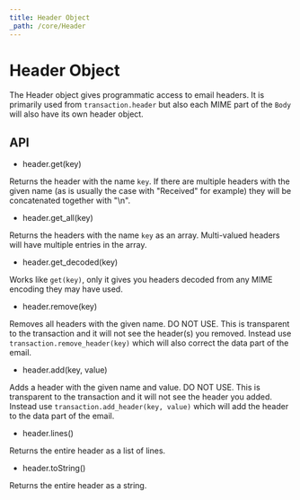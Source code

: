 ```yaml
---
title: Header Object
_path: /core/Header
---
```


# Header Object

The Header object gives programmatic access to email headers. It is primarily
used from `transaction.header` but also each MIME part of the `Body` will
also have its own header object.

API
---

* header.get(key)

Returns the header with the name `key`. If there are multiple headers with
the given name (as is usually the case with "Received" for example) they will
be concatenated together with "\n".

* header.get\_all(key)

Returns the headers with the name `key` as an array. Multi-valued headers
will have multiple entries in the array.

* header.get\_decoded(key)

Works like `get(key)`, only it gives you headers decoded from any MIME encoding
they may have used.

* header.remove(key)

Removes all headers with the given name. DO NOT USE. This is transparent to
the transaction and it will not see the header(s) you removed. Instead use
`transaction.remove_header(key)` which will also correct the data part of
the email.

* header.add(key, value)

Adds a header with the given name and value. DO NOT USE. This is transparent
to the transaction and it will not see the header you added. Instead use
`transaction.add_header(key, value)` which will add the header to the data
part of the email.

* header.lines()

Returns the entire header as a list of lines.

* header.toString()

Returns the entire header as a string.

